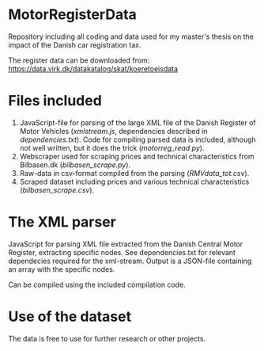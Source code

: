 # MotorRegisterData
Repository including all coding and data used for my master's thesis on the impact of the Danish car registration tax. 

The register data can be downloaded from:
https://data.virk.dk/datakatalog/skat/koeretoejsdata

# Files included
1. JavaScript-file for parsing of the large XML file of the Danish Register of Motor Vehicles (_xmlstream.js_, dependencies described in _dependencies.txt_). Code for compiling parsed data is included, although not well written, but it does the trick (_motorreg_read.py_).
2. Webscraper used for scraping prices and technical characteristics from Bilbasen.dk (_bilbasen_scrape.py_).
3. Raw-data in csv-format compiled from the parsing (_RMVdata_tot.csv_).
4. Scraped dataset including prices and various technical characteristics (_bilbasen_scrape.csv_).

# The XML parser
JavaScript for parsing XML file extracted from the Danish Central Motor Register, extracting specific nodes.
See dependencies.txt for relevant dependecies required for the xml-stream.
Output is a JSON-file containing an array with the specific nodes.

Can be compiled using the included compilation code. 

# Use of the dataset
The data is free to use for further research or other projects. 

